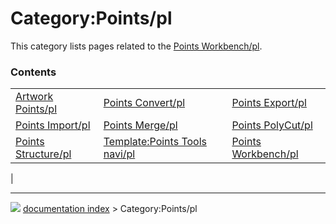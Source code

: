 # Category:Points/pl
This category lists pages related to the [Points Workbench/pl](Points_Workbench/pl.md).

### Contents

|     |     |     |
| --- | --- | --- |
| [Artwork Points/pl](Artwork_Points/pl.md) | [Points Convert/pl](Points_Convert/pl.md) | [Points Export/pl](Points_Export/pl.md) |
| [Points Import/pl](Points_Import/pl.md) | [Points Merge/pl](Points_Merge/pl.md) | [Points PolyCut/pl](Points_PolyCut/pl.md) |
| [Points Structure/pl](Points_Structure/pl.md) | [Template:Points Tools navi/pl](Template_Points_Tools_navi/pl.md) | [Points Workbench/pl](Points_Workbench/pl.md) |
|



---
![](images/Right_arrow.png) [documentation index](../README.md) > Category:Points/pl
